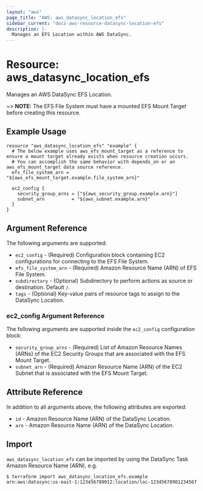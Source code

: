 ```yaml
---
layout: "aws"
page_title: "AWS: aws_datasync_location_efs"
sidebar_current: "docs-aws-resource-datasync-location-efs"
description: |-
  Manages an EFS Location within AWS DataSync.
---
```


# Resource: aws_datasync_location_efs

Manages an AWS DataSync EFS Location.

~> **NOTE:** The EFS File System must have a mounted EFS Mount Target before creating this resource.

## Example Usage

```hcl
resource "aws_datasync_location_efs" "example" {
  # The below example uses aws_efs_mount_target as a reference to ensure a mount target already exists when resource creation occurs.
  # You can accomplish the same behavior with depends_on or an aws_efs_mount_target data source reference.
  efs_file_system_arn = "${aws_efs_mount_target.example.file_system_arn}"

  ec2_config {
    security_group_arns = ["${aws_security_group.example.arn}"]
    subnet_arn          = "${aws_subnet.example.arn}"
  }
}
```

## Argument Reference

The following arguments are supported:

* `ec2_config` - (Required) Configuration block containing EC2 configurations for connecting to the EFS File System.
* `efs_file_system_arn` - (Required) Amazon Resource Name (ARN) of EFS File System.
* `subdirectory` - (Optional) Subdirectory to perform actions as source or destination. Default `/`.
* `tags` - (Optional) Key-value pairs of resource tags to assign to the DataSync Location.

### ec2_config Argument Reference

The following arguments are supported inside the `ec2_config` configuration block:

* `security_group_arns` - (Required) List of Amazon Resource Names (ARNs) of the EC2 Security Groups that are associated with the EFS Mount Target.
* `subnet_arn` - (Required) Amazon Resource Name (ARN) of the EC2 Subnet that is associated with the EFS Mount Target.

## Attribute Reference

In addition to all arguments above, the following attributes are exported:

* `id` - Amazon Resource Name (ARN) of the DataSync Location.
* `arn` - Amazon Resource Name (ARN) of the DataSync Location.

## Import

`aws_datasync_location_efs` can be imported by using the DataSync Task Amazon Resource Name (ARN), e.g.

```
$ terraform import aws_datasync_location_efs.example arn:aws:datasync:us-east-1:123456789012:location/loc-12345678901234567
```
